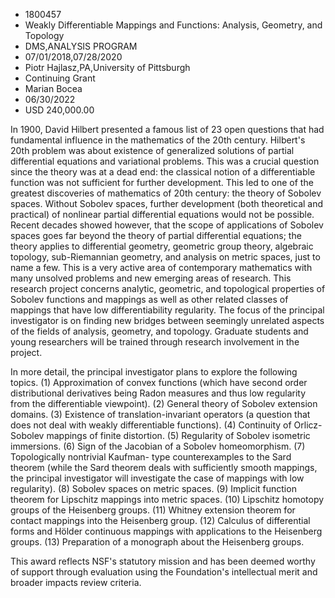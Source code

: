 
* 1800457
* Weakly Differentiable Mappings and Functions: Analysis, Geometry, and Topology
* DMS,ANALYSIS PROGRAM
* 07/01/2018,07/28/2020
* Piotr Hajlasz,PA,University of Pittsburgh
* Continuing Grant
* Marian Bocea
* 06/30/2022
* USD 240,000.00

In 1900, David Hilbert presented a famous list of 23 open questions that had
fundamental influence in the mathematics of the 20th century. Hilbert's 20th
problem was about existence of generalized solutions of partial differential
equations and variational problems. This was a crucial question since the theory
was at a dead end: the classical notion of a differentiable function was not
sufficient for further development. This led to one of the greatest discoveries
of mathematics of 20th century: the theory of Sobolev spaces. Without Sobolev
spaces, further development (both theoretical and practical) of nonlinear
partial differential equations would not be possible. Recent decades showed
however, that the scope of applications of Sobolev spaces goes far beyond the
theory of partial differential equations; the theory applies to differential
geometry, geometric group theory, algebraic topology, sub-Riemannian geometry,
and analysis on metric spaces, just to name a few. This is a very active area of
contemporary mathematics with many unsolved problems and new emerging areas of
research. This research project concerns analytic, geometric, and topological
properties of Sobolev functions and mappings as well as other related classes of
mappings that have low differentiability regularity. The focus of the principal
investigator is on finding new bridges between seemingly unrelated aspects of
the fields of analysis, geometry, and topology. Graduate students and young
researchers will be trained through research involvement in the project.

In more detail, the principal investigator plans to explore the following
topics. (1) Approximation of convex functions (which have second order
distributional derivatives being Radon measures and thus low regularity from the
differentiable viewpoint). (2) General theory of Sobolev extension domains. (3)
Existence of translation-invariant operators (a question that does not deal with
weakly differentiable functions). (4) Continuity of Orlicz-Sobolev mappings of
finite distortion. (5) Regularity of Sobolev isometric immersions. (6) Sign of
the Jacobian of a Sobolev homeomorphism. (7) Topologically nontrivial Kaufman-
type counterexamples to the Sard theorem (while the Sard theorem deals with
sufficiently smooth mappings, the principal investigator will investigate the
case of mappings with low regularity). (8) Sobolev spaces on metric spaces. (9)
Implicit function theorem for Lipschitz mappings into metric spaces. (10)
Lipschitz homotopy groups of the Heisenberg groups. (11) Whitney extension
theorem for contact mappings into the Heisenberg group. (12) Calculus of
differential forms and Hölder continuous mappings with applications to the
Heisenberg groups. (13) Preparation of a monograph about the Heisenberg groups.

This award reflects NSF's statutory mission and has been deemed worthy of
support through evaluation using the Foundation's intellectual merit and broader
impacts review criteria.
